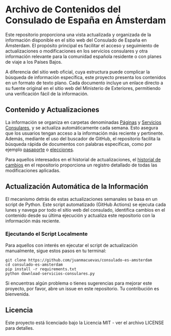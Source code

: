 # Archivo de Contenidos del Consulado de España en Ámsterdam

Este repositorio proporciona una vista actualizada y organizada de la información disponible en el sitio web del Consulado de España en Ámsterdam. El propósito principal es facilitar el acceso y seguimiento de actualizaciones o modificaciones en los servicios consulares y otra información relevante para la comunidad española residente o con planes de viaje a los Países Bajos.

A diferencia del sitio web oficial, cuya estructura puede complicar la búsqueda de información específica, este proyecto presenta los contenidos en un formato de texto plano. Cada documento incluye un enlace directo a su fuente original en el sitio web del Ministerio de Exteriores, permitiendo una verificación fácil de la información.

## Contenido y Actualizaciones

La información se organiza en carpetas denominadas [Páginas](./Páginas) y [Servicios Consulares](./Servicios%20Consulares), y se actualiza automáticamente cada semana. Esto asegura que los usuarios tengan acceso a la información más reciente y pertinente. Además, mediante el uso del buscador de GitHub, el repositorio facilita la búsqueda rápida de documentos con palabras específicas, como por ejemplo [pasaporte](https://github.com/search?q=repo%3Ajuanmacuevas%2Fconsulado-es-amsterdam+language%3AMarkdown+pasaporte&type=code) o [elecciones](https://github.com/search?q=repo%3Ajuanmacuevas%2Fconsulado-es-amsterdam%20elecciones&type=code).

Para aquellos interesados en el historial de actualizaciones, el [historial de cambios](https://github.com/juanmacuevas/consulado-es-amsterdam/commits) en el repositorio proporciona un registro detallado de todas las modificaciones aplicadas.

## Actualización Automática de la Información

El mecanismo detrás de estas actualizaciones semanales se basa en un script de Python. Este script automatizado (GitHub Actions) se ejecuta cada lunes y navega por todo el sitio web del consulado, identifica cambios en el contenido desde su última ejecución y actualiza este repositorio con la información más reciente.

### Ejecutando el Script Localmente

Para aquellos con interés en ejecutar el script de actualización manualmente, sigue estos pasos en tu terminal:

```
git clone https://github.com/juanmacuevas/consulado-es-amsterdam 
cd consulado-es-amsterdam
pip install -r requirements.txt 
python download-servicios-consulares.py
```

Si encuentras algún problema o tienes sugerencias para mejorar este proyecto, por favor, abre un issue en este repositorio. Tu contribución es bienvenida.

## Licencia

Este proyecto está licenciado bajo la Licencia MIT - ver el archivo LICENSE para detalles.
